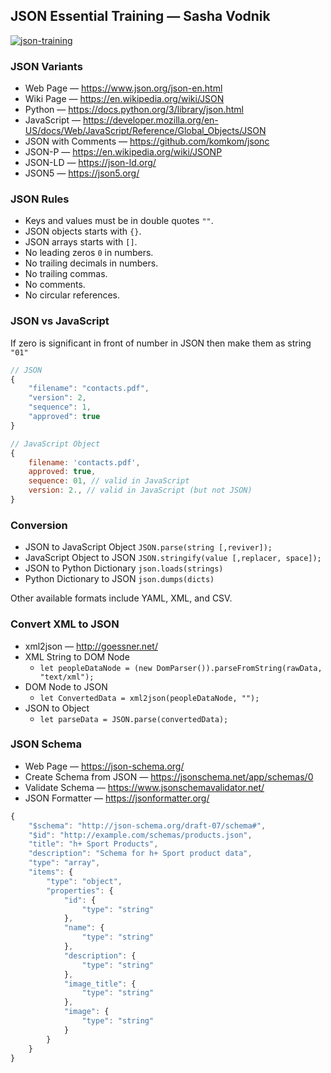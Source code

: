 ## JSON Essential Training — Sasha Vodnik

<a href="https://www.linkedin.com/learning/json-essential-training">
<img src="https://i.ibb.co/2dWWfkk/image.png" alt="json-training">
</a>

### JSON Variants

* Web Page — https://www.json.org/json-en.html
* Wiki Page — https://en.wikipedia.org/wiki/JSON
* Python — https://docs.python.org/3/library/json.html
* JavaScript — https://developer.mozilla.org/en-US/docs/Web/JavaScript/Reference/Global_Objects/JSON
* JSON with Comments — https://github.com/komkom/jsonc
* JSON-P — https://en.wikipedia.org/wiki/JSONP
* JSON-LD — https://json-ld.org/
* JSON5 — https://json5.org/

### JSON Rules

* Keys and values must be in double quotes `""`.
* JSON objects starts with `{}`.
* JSON arrays starts with `[]`.
* No leading zeros `0` in numbers.
* No trailing decimals in numbers.
* No trailing commas.
* No comments.
* No circular references.

### JSON vs JavaScript

If zero is significant in front of number in JSON then make them as string `"01"`

```js
// JSON
{
    "filename": "contacts.pdf",
    "version": 2,
    "sequence": 1,
    "approved": true
}
```

```js
// JavaScript Object
{
    filename: 'contacts.pdf',
    approved: true,
    sequence: 01, // valid in JavaScript
    version: 2., // valid in JavaScript (but not JSON)
}
```

### Conversion

* JSON to JavaScript Object `JSON.parse(string [,reviver]);`
* JavaScript Object to JSON `JSON.stringify(value [,replacer, space]);` 
* JSON to Python Dictionary `json.loads(strings)`
* Python Dictionary to JSON `json.dumps(dicts)`    

Other available formats include YAML, XML, and CSV.

### Convert XML to JSON

* xml2json — http://goessner.net/ 
* XML String to DOM Node
    * `let peopleDataNode = (new DomParser()).parseFromString(rawData, "text/xml");`
* DOM Node to JSON
    * `let ConvertedData = xml2json(peopleDataNode, "");`
* JSON to Object
    * `let parseData = JSON.parse(convertedData);`

### JSON Schema

* Web Page — https://json-schema.org/
* Create Schema from JSON — https://jsonschema.net/app/schemas/0
* Validate Schema — https://www.jsonschemavalidator.net/
* JSON Formatter — https://jsonformatter.org/

```js
{
    "$schema": "http://json-schema.org/draft-07/schema#",
    "$id": "http://example.com/schemas/products.json",
    "title": "h+ Sport Products",
    "description": "Schema for h+ Sport product data",
    "type": "array",
    "items": {
        "type": "object",
        "properties": {
            "id": {
                "type": "string"
            },
            "name": {
                "type": "string"
            },
            "description": {
                "type": "string"
            },
            "image_title": {
                "type": "string"
            },
            "image": {
                "type": "string"
            }
        }
    }
}
```
